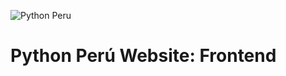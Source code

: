 ![Python Peru](https://gitlab.com/softbutterfly/customers/pythonperu/artwork/-/raw/master/assets/png/gitlab/readme-header.png)

# Python Perú Website: Frontend

